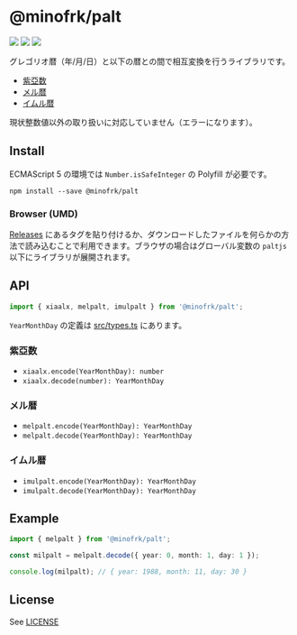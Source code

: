@minofrk/palt
===============================================================================

![](https://img.shields.io/npm/v/@minofrk/palt.svg?style=flat-square)
![](https://img.shields.io/travis/com/minofrk/palt-js.svg?style=flat-square)
![](https://img.shields.io/github/license/minofrk/palt-js.svg?style=flat-square)

グレゴリオ暦（年/月/日）と以下の暦との間で相互変換を行うライブラリです。

- [紫亞数](http://conlinguistics.org/arka/data_palt_2.html)
- [メル暦](http://conlinguistics.org/arka/data_palt_1.html)
- [イムル暦](http://mindsc.ape.jp/klel/yui.cgi?rein=imulpalt&ziko=ilm&axn=axnyui&ism=ismyui)

現状整数値以外の取り扱いに対応していません（エラーになります）。

Install
-------------------------------------------------------------------------------

ECMAScript 5 の環境では `Number.isSafeInteger` の Polyfill が必要です。

    npm install --save @minofrk/palt

### Browser (UMD)

[Releases](https://github.com/minofrk/palt-js/releases) にあるタグを貼り付けるか、ダウンロードしたファイルを何らかの方法で読み込むことで利用できます。ブラウザの場合はグローバル変数の `paltjs` 以下にライブラリが展開されます。

API
-------------------------------------------------------------------------------

```typescript
import { xiaalx, melpalt, imulpalt } from '@minofrk/palt';
```

`YearMonthDay` の定義は [src/types.ts](src/types.ts) にあります。

### 紫亞数

- `xiaalx.encode(YearMonthDay): number`
- `xiaalx.decode(number): YearMonthDay`

### メル暦

- `melpalt.encode(YearMonthDay): YearMonthDay`
- `melpalt.decode(YearMonthDay): YearMonthDay`

### イムル暦

- `imulpalt.encode(YearMonthDay): YearMonthDay`
- `imulpalt.decode(YearMonthDay): YearMonthDay`

Example
-------------------------------------------------------------------------------

```typescript
import { melpalt } from '@minofrk/palt';

const milpalt = melpalt.decode({ year: 0, month: 1, day: 1 });

console.log(milpalt); // { year: 1988, month: 11, day: 30 }
```

License
-------------------------------------------------------------------------------

See [LICENSE](LICENSE)
